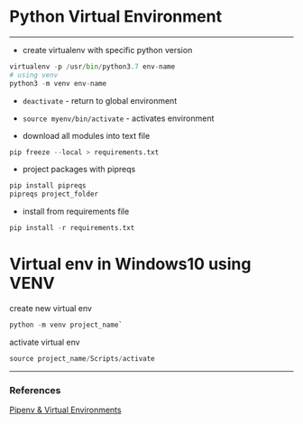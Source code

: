 # Python Virtual Environment
---------------


- create virtualenv with specific python version
```python
virtualenv -p /usr/bin/python3.7 env-name
# using venv
python3 -m venv env-name
```
- `deactivate` - return to global environment
- `source myenv/bin/activate` - activates environment

- download all modules into text file
```python
pip freeze --local > requirements.txt
```

- project packages with pipreqs
```python
pip install pipreqs
pipreqs project_folder
```

- install from requirements file
```python
pip install -r requirements.txt
```

# Virtual env in Windows10 using VENV

create new virtual env

```python
python -m venv project_name`
```
activate virtual env

```python
source project_name/Scripts/activate
```
---
### References

[Pipenv & Virtual Environments](https://docs.python-guide.org/dev/virtualenvs/)
